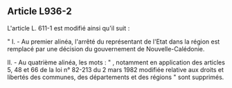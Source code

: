 Article L936-2
----
L'article L. 611-1 est modifié ainsi qu'il suit :

" I. - Au premier alinéa, l'arrêté du représentant de l'Etat dans la région est
remplacé par une décision du gouvernement de Nouvelle-Calédonie.

II. - Au quatrième alinéa, les mots : " , notamment en application des articles
5, 48 et 66 de la loi n° 82-213 du 2 mars 1982 modifiée relative aux droits et
libertés des communes, des départements et des régions " sont supprimés.
